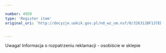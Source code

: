 ```yaml
---

number: 4959
type: 'Register item'
original_uri: 'http://decyzje.uokik.gov.pl/nd_wz_um.nsf/0/326312BF137EDDF2C1257B8E00367A1D?OpenDocument'


---
```


Uwaga! Informacja o rozpatrzeniu reklamacji - osobiście w sklepie
